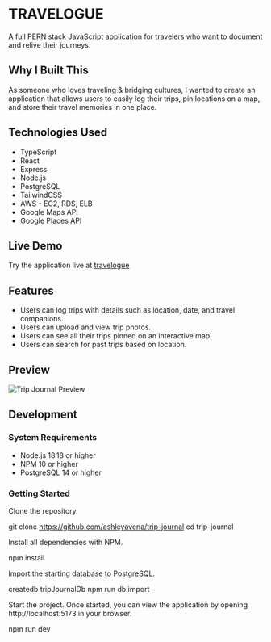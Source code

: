 # TRAVELOGUE

A full PERN stack JavaScript application for travelers who want to document and relive their journeys.

## Why I Built This

As someone who loves traveling & bridging cultures, I wanted to create an application that allows users to easily log their trips, pin locations on a map, and store their travel memories in one place.

## Technologies Used

- TypeScript
- React
- Express
- Node.js
- PostgreSQL
- TailwindCSS
- AWS - EC2, RDS, ELB
- Google Maps API 
- Google Places API 

## Live Demo

Try the application live at [travelogue](http://ec2-3-19-155-17.us-east-2.compute.amazonaws.com/)

## Features

- Users can log trips with details such as location, date, and travel companions.
- Users can upload and view trip photos.
- Users can see all their trips pinned on an interactive map.
- Users can search for past trips based on location.

## Preview

![Trip Journal Preview](client/public/images/tripjournalpreview.png)

## Development

### System Requirements

- Node.js 18.18 or higher
- NPM 10 or higher
- PostgreSQL 14 or higher

### Getting Started

Clone the repository.

git clone https://github.com/ashleyavena/trip-journal
cd trip-journal

Install all dependencies with NPM.

npm install

Import the starting database to PostgreSQL.

createdb tripJournalDb
npm run db:import

Start the project. Once started, you can view the application by opening http://localhost:5173 in your browser.

npm run dev


